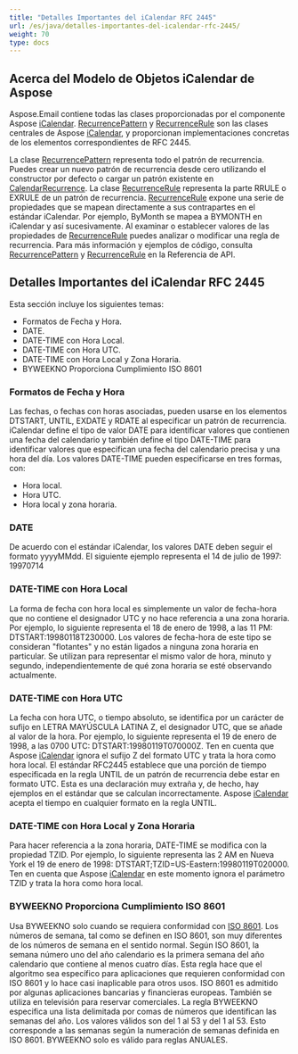 ```yaml
---
title: "Detalles Importantes del iCalendar RFC 2445"
url: /es/java/detalles-importantes-del-icalendar-rfc-2445/
weight: 70
type: docs
---
```



## **Acerca del Modelo de Objetos iCalendar de Aspose**
Aspose.Email contiene todas las clases proporcionadas por el componente Aspose [iCalendar](https://apireference.aspose.com/email/java/com.aspose.email/MapiCalendar). [RecurrencePattern](https://apireference.aspose.com/email/java/com.aspose.email/RecurrencePattern) y [RecurrenceRule](https://apireference.aspose.com/email/java/com.aspose.email/RecurrenceRule) son las clases centrales de Aspose [iCalendar](https://apireference.aspose.com/email/java/com.aspose.email/MapiCalendar), y proporcionan implementaciones concretas de los elementos correspondientes de RFC 2445.

La clase [RecurrencePattern](https://apireference.aspose.com/email/java/com.aspose.email/RecurrencePattern) representa todo el patrón de recurrencia. Puedes crear un nuevo patrón de recurrencia desde cero utilizando el constructor por defecto o cargar un patrón existente en [CalendarRecurrence](https://apireference.aspose.com/email/java/com.aspose.email/CalendarRecurrence#CalendarRecurrence\(java.lang.String\)). La clase [RecurrenceRule](https://apireference.aspose.com/email/java/com.aspose.email/RecurrenceRule) representa la parte RRULE o EXRULE de un patrón de recurrencia. [RecurrenceRule](https://apireference.aspose.com/email/java/com.aspose.email/RecurrenceRule) expone una serie de propiedades que se mapean directamente a sus contrapartes en el estándar iCalendar. Por ejemplo, ByMonth se mapea a BYMONTH en iCalendar y así sucesivamente. Al examinar o establecer valores de las propiedades de [RecurrenceRule](https://apireference.aspose.com/email/java/com.aspose.email/RecurrenceRule) puedes analizar o modificar una regla de recurrencia. Para más información y ejemplos de código, consulta [RecurrencePattern](https://apireference.aspose.com/email/java/com.aspose.email/RecurrencePattern) y [RecurrenceRule](https://apireference.aspose.com/email/java/com.aspose.email/RecurrenceRule) en la Referencia de API.
## **Detalles Importantes del iCalendar RFC 2445**
Esta sección incluye los siguientes temas:

- Formatos de Fecha y Hora.
- DATE.
- DATE-TIME con Hora Local.
- DATE-TIME con Hora UTC.
- DATE-TIME con Hora Local y Zona Horaria.
- BYWEEKNO Proporciona Cumplimiento ISO 8601
### **Formatos de Fecha y Hora**
Las fechas, o fechas con horas asociadas, pueden usarse en los elementos DTSTART, UNTIL, EXDATE y RDATE al especificar un patrón de recurrencia. iCalendar define el tipo de valor DATE para identificar valores que contienen una fecha del calendario y también define el tipo DATE-TIME para identificar valores que especifican una fecha del calendario precisa y una hora del día. Los valores DATE-TIME pueden especificarse en tres formas, con:

- Hora local.
- Hora UTC.
- Hora local y zona horaria.
### **DATE**
De acuerdo con el estándar iCalendar, los valores DATE deben seguir el formato yyyyMMdd. El siguiente ejemplo representa el 14 de julio de 1997: 19970714 
### **DATE-TIME con Hora Local**
La forma de fecha con hora local es simplemente un valor de fecha-hora que no contiene el designador UTC y no hace referencia a una zona horaria. Por ejemplo, lo siguiente representa el 18 de enero de 1998, a las 11 PM: DTSTART:19980118T230000. Los valores de fecha-hora de este tipo se consideran "flotantes" y no están ligados a ninguna zona horaria en particular. Se utilizan para representar el mismo valor de hora, minuto y segundo, independientemente de qué zona horaria se esté observando actualmente. 
### **DATE-TIME con Hora UTC**
La fecha con hora UTC, o tiempo absoluto, se identifica por un carácter de sufijo en LETRA MAYÚSCULA LATINA Z, el designador UTC, que se añade al valor de la hora. Por ejemplo, lo siguiente representa el 19 de enero de 1998, a las 0700 UTC: DTSTART:19980119T070000Z. Ten en cuenta que Aspose [iCalendar](https://apireference.aspose.com/email/java/com.aspose.email/MapiCalendar) ignora el sufijo Z del formato UTC y trata la hora como hora local. El estándar RFC2445 establece que una porción de tiempo especificada en la regla UNTIL de un patrón de recurrencia debe estar en formato UTC. Esta es una declaración muy extraña y, de hecho, hay ejemplos en el estándar que se calculan incorrectamente. Aspose [iCalendar](https://apireference.aspose.com/email/java/com.aspose.email/MapiCalendar) acepta el tiempo en cualquier formato en la regla UNTIL. 
### **DATE-TIME con Hora Local y Zona Horaria**
Para hacer referencia a la zona horaria, DATE-TIME se modifica con la propiedad TZID. Por ejemplo, lo siguiente representa las 2 AM en Nueva York el 19 de enero de 1998: DTSTART;TZID=US-Eastern:19980119T020000. Ten en cuenta que Aspose [iCalendar](https://apireference.aspose.com/email/java/com.aspose.email/MapiCalendar) en este momento ignora el parámetro TZID y trata la hora como hora local. 
### **BYWEEKNO Proporciona Cumplimiento ISO 8601**
Usa BYWEEKNO solo cuando se requiera conformidad con [ISO 8601](https://es.wikipedia.org/wiki/ISO_8601). Los números de semana, tal como se definen en ISO 8601, son muy diferentes de los números de semana en el sentido normal. Según ISO 8601, la semana número uno del año calendario es la primera semana del año calendario que contiene al menos cuatro días. Esta regla hace que el algoritmo sea específico para aplicaciones que requieren conformidad con ISO 8601 y lo hace casi inaplicable para otros usos. ISO 8601 es admitido por algunas aplicaciones bancarias y financieras europeas. También se utiliza en televisión para reservar comerciales. La regla BYWEEKNO especifica una lista delimitada por comas de números que identifican las semanas del año. Los valores válidos son del 1 al 53 y del 1 al 53. Esto corresponde a las semanas según la numeración de semanas definida en ISO 8601. BYWEEKNO solo es válido para reglas ANUALES.